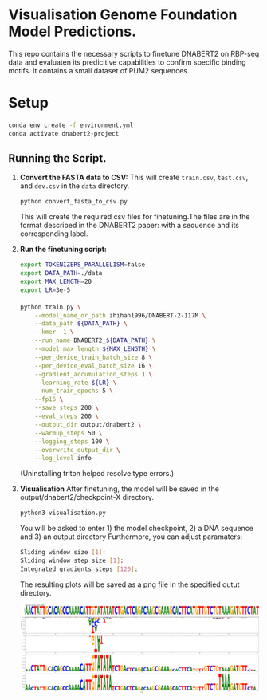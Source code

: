 # Visualisation Genome Foundation Model Predictions.

This repo contains the necessary scripts to finetune DNABERT2 on RBP-seq data and evaluaten its predicitive capabilities to confirm specific binding motifs.
It contains a small dataset of PUM2 sequences.

# Setup
```bash
conda env create -f environment.yml
conda activate dnabert2-project
```
## Running the Script.

1.  **Convert the FASTA data to CSV:**
    This will create `train.csv`, `test.csv`, and `dev.csv` in the `data` directory.
    ```bash
    python convert_fasta_to_csv.py
    ```
    This will create the required csv files for finetuning.The files are in the format described in the DNABERT2 paper: with a sequence and its corresponding label.

2.  **Run the finetuning script:**
 
    ```bash
    export TOKENIZERS_PARALLELISM=false
    export DATA_PATH=./data
    export MAX_LENGTH=20
    export LR=3e-5

    python train.py \
        --model_name_or_path zhihan1996/DNABERT-2-117M \
        --data_path ${DATA_PATH} \
        --kmer -1 \
        --run_name DNABERT2_${DATA_PATH} \
        --model_max_length ${MAX_LENGTH} \
        --per_device_train_batch_size 8 \
        --per_device_eval_batch_size 16 \
        --gradient_accumulation_steps 1 \
        --learning_rate ${LR} \
        --num_train_epochs 5 \
        --fp16 \
        --save_steps 200 \
        --eval_steps 200 \
        --output_dir output/dnabert2 \
        --warmup_steps 50 \
        --logging_steps 100 \
        --overwrite_output_dir \
        --log_level info
    ```
    (Uninstalling triton helped resolve type errors.)

3. **Visualisation** 
    After finetuning, the model will be saved in the output/dnabert2/checkpoint-X directory.
    ```bash
    python3 visualisation.py
    ```
    You will be asked to enter 1) the model checkpoint, 2) a DNA sequence and 3) an output directory
    Furthermore, you can adjust paramaters: 
    ```bash
    Sliding window size [1]:
    Sliding window step size [1]: 
    Integrated gradients steps [120]:
    ```
    The resulting plots will be saved as a png file in the specified outut directory.
    
    ![Visualization example](images/vis.png)
    ```
